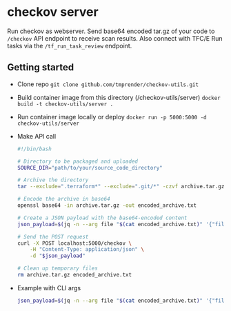 # checkov server

Run checkov as webserver. Send base64 encoded tar.gz of your code to `/checkov` API endpoint to receive scan results. Also connect with TFC/E Run tasks via the `/tf_run_task_review` endpoint.

## Getting started

- Clone repo
	`git clone github.com/tmprender/checkov-utils.git`

- Build container image from this directory (/checkov-utils/server)
	`docker build -t checkov-utils/server .`

- Run container image locally or deploy
	`docker run -p 5000:5000 -d checkov-utils/server`

- Make API call
	```sh
	#!/bin/bash

	# Directory to be packaged and uploaded
	SOURCE_DIR="path/to/your/source_code_directory"

	# Archive the directory
	tar --exclude=".terraform*" --exclude=".git/*" -czvf archive.tar.gz $SOURCE_DIR

	# Encode the archive in base64
	openssl base64 -in archive.tar.gz -out encoded_archive.txt

	# Create a JSON payload with the base64-encoded content
	json_payload=$(jq -n --arg file "$(cat encoded_archive.txt)" '{"file": $file, "flags": []}')

	# Send the POST request
	curl -X POST localhost:5000/checkov \
		-H "Content-Type: application/json" \
		-d "$json_payload"

	# Clean up temporary files
	rm archive.tar.gz encoded_archive.txt


- Example with CLI args
	```sh
	json_payload=$(jq -n --arg file "$(cat encoded_archive.txt)" '{"file": $file, "flags":["--check", "CKV_SECRET_6"]}')

